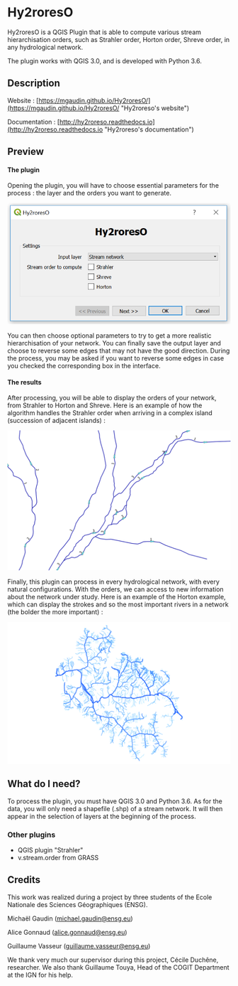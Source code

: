 # Hy2roresO
Hy2roresO is a QGIS Plugin that is able to compute various stream hierarchisation orders, such as Strahler order, Horton order, Shreve order, in any hydrological network.

The plugin works with QGIS 3.0, and is developed with Python 3.6.


## Description
Website : [https://mgaudin.github.io/Hy2roresO/](https://mgaudin.github.io/Hy2roresO/ "Hy2roreso's website")

Documentation : [http://hy2roreso.readthedocs.io](http://hy2roreso.readthedocs.io "Hy2roreso's documentation")

## Preview
#### The plugin
Opening the plugin, you will have to choose essential parameters for the process : the layer and the orders you want to generate.

![alternativetext](asset/page1.png)

You can then choose optional parameters to try to get a more realistic hierarchisation of your network. You can finally save the output layer and choose to reverse some edges that may not have the good direction.
During the process, you may be asked if you want to reverse some edges in case you checked the corresponding box in the interface.

#### The results
After processing, you will be able to display the orders of your network, from Strahler to Horton and Shreve.
Here is an example of how the algorithm handles the Strahler order when arriving in a complex island (succession of adjacent islands) :

![alternativetext](asset/Hy2roresO_complexe_strahler.png)

Finally, this plugin can process in every hydrological network, with every natural configurations. With the orders, we can access to new information about the network under study. Here is an example of the Horton example, which can display the strokes and so the most important rivers in a network (the bolder the more important) :

![alternativetext](asset/Hy2roresO_Horton.png)

## What do I need?
To process the plugin, you must have QGIS 3.0 and Python 3.6.
As for the data, you will only need a shapefile (.shp) of a stream network. It will then appear in the selection of layers at the beginning of the process.

### Other plugins

- QGIS plugin "Strahler"
- v.stream.order from GRASS

## Credits

This work was realized during a project by three students of the Ecole Nationale des Sciences Géographiques (ENSG).

Michaël Gaudin (<michael.gaudin@ensg.eu>)

Alice Gonnaud (<alice.gonnaud@ensg.eu>)

Guillaume Vasseur (<guillaume.vasseur@ensg.eu>)

We thank very much our supervisor during this project, Cécile Duchêne, researcher. We also thank Guillaume Touya, Head of the COGIT Department at the IGN for his help.
